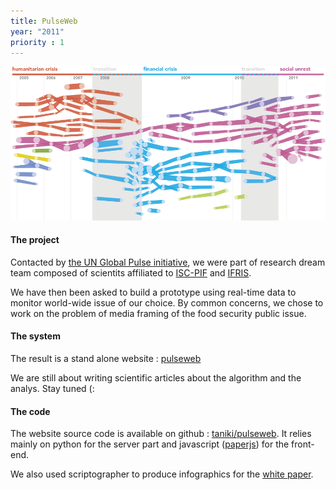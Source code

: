 ```yaml
---
title: PulseWeb
year: "2011"
priority : 1
---
```


<div class="col">

<img src="/projects/pulseweb/tubes.png" />

</div>


<div class="multi-col">

<div class="col-a col">

<h4>The project</h4>

<p>Contacted by <a href="http://www.unglobalpulse.org/">the UN Global Pulse initiative</a>, we were part of research dream team composed of scientits affiliated to <a href="http://iscpif.fr">ISC-PIF</a> and <a href="http://ifris.org">IFRIS</a>.</p>

<p>We have then been asked to build a prototype using real-time data to monitor world-wide issue of our choice. By common concerns, we chose to work on the problem of media framing of the food security public issue.</p>

</div>

<div class="col-b-c col">

<h4>The system</h4>

<p>The result is a stand alone website : <a href="http://pulseweb.cortext.net">pulseweb</a></p>

<p>We are still about writing scientific articles about the algorithm and the analys. Stay tuned (:</p>

</div>

<div class="col-d col">

<h4>The code</h4>

<p>The website source code is available on github : <a href="https://github.com/taniki/pulseweb">taniki/pulseweb</a>. It relies mainly on python for the server part and javascript (<a href="paperjs.org">paperjs</a>) for the front-end.</p>

<p>We also used scriptographer to produce infographics for the <a href="http://pulseweb.veilledynamique.com/static/files/wp1.pdf">white paper</a>.</p>

</div>

</div>
